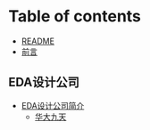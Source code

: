 # Table of contents

* [README](README.md)
* [前言](qian-yan.md)

## EDA设计公司

* [EDA设计公司简介](eda-she-ji-gong-si/eda-she-ji-gong-si-jian-jie/README.md)
  * [华大九天](eda-she-ji-gong-si/eda-she-ji-gong-si-jian-jie/hua-da-jiu-tian.md)
